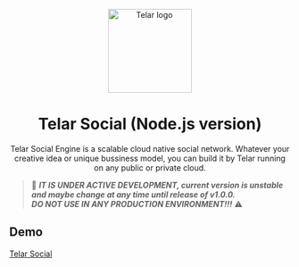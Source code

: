 <p align="center">
  <a href="https://telar.dec/" rel="noopener" target="_blank"><img width="150" src="https://raw.githubusercontent.com/red-gold/red-gold-web/master/website/static/img/logos/telar-social-logo/profile.png" alt="Telar logo"></a></p>
</p>

<h1 align="center">Telar Social (Node.js version)</h1>

<div align="center">
Telar Social Engine is a scalable cloud native social network. Whatever your creative idea or unique bussiness model, you can build it by Telar running on any public or private cloud.
</div>

> 🚧 ***IT IS UNDER ACTIVE DEVELOPMENT, current version is unstable and maybe change at any time until release of v1.0.0.***
<br>***DO NOT USE IN ANY PRODUCTION ENVIRONMENT!!!*** ⚠️

## Demo
[Telar Social](https://social.telar.dev)
